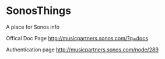 # SonosThings
A place for Sonos info

Offical Doc Page
http://musicpartners.sonos.com/?q=docs

Authentication page
http://musicpartners.sonos.com/node/289

